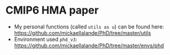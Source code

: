 # CMIP6 HMA paper

- My personal functions (called `utils as u`) can be found here: https://github.com/mickaellalande/PhD/tree/master/utils
- Environment used `phd_v3`: https://github.com/mickaellalande/PhD/tree/master/envs/phd
  
